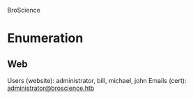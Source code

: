BroScience

# Enumeration
## Web
Users (website): administrator, bill, michael, john
Emails (cert): administrator@broscience.htb
